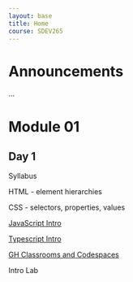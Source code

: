 ```yaml
---
layout: base
title: Home
course: SDEV265
---
```


# Announcements

...

# Module 01

## Day 1

Syllabus

HTML - element hierarchies

CSS - selectors, properties, values

[JavaScript Intro](../SDEV255/javascript_intro.md)

[Typescript Intro](typescript_intro.md)

[GH Classrooms and Codespaces](../common/git.html?course=SDEV264)

Intro Lab
